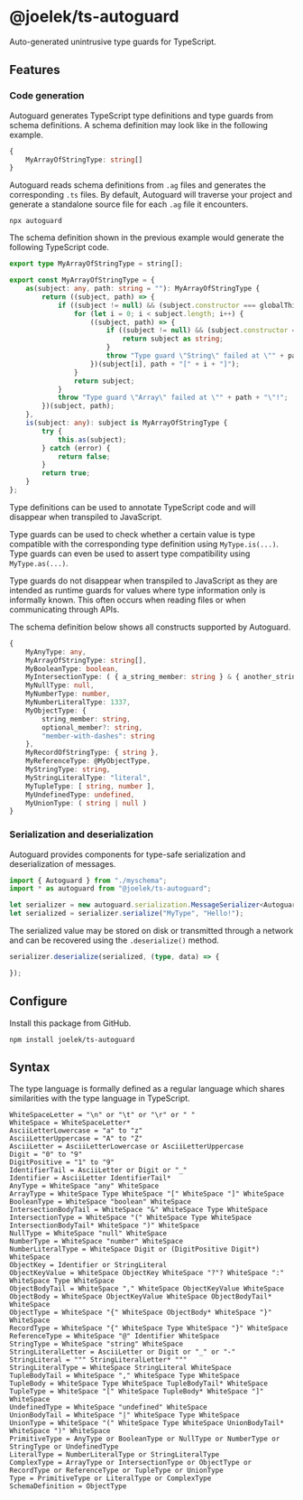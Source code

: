 # @joelek/ts-autoguard

Auto-generated unintrusive type guards for TypeScript.

## Features

### Code generation

Autoguard generates TypeScript type definitions and type guards from schema definitions. A schema definition may look like in the following example.

```ts
{
	MyArrayOfStringType: string[]
}
```

Autoguard reads schema definitions from `.ag` files and generates the corresponding `.ts` files. By default, Autoguard will traverse your project and generate a standalone source file for each `.ag` file it encounters.

```
npx autoguard
```

The schema definition shown in the previous example would generate the following TypeScript code.

```ts
export type MyArrayOfStringType = string[];

export const MyArrayOfStringType = {
	as(subject: any, path: string = ""): MyArrayOfStringType {
		return ((subject, path) => {
			if ((subject != null) && (subject.constructor === globalThis.Array)) {
				for (let i = 0; i < subject.length; i++) {
					((subject, path) => {
						if ((subject != null) && (subject.constructor === globalThis.String)) {
							return subject as string;
						}
						throw "Type guard \"String\" failed at \"" + path + "\"!";
					})(subject[i], path + "[" + i + "]");
				}
				return subject;
			}
			throw "Type guard \"Array\" failed at \"" + path + "\"!";
		})(subject, path);
	},
	is(subject: any): subject is MyArrayOfStringType {
		try {
			this.as(subject);
		} catch (error) {
			return false;
		}
		return true;
	}
};
```

Type definitions can be used to annotate TypeScript code and will disappear when transpiled to JavaScript.

Type guards can be used to check whether a certain value is type compatible with the corresponding type definition using `MyType.is(...)`. Type guards can even be used to assert type compatibility using `MyType.as(...)`.

Type guards do not disappear when transpiled to JavaScript as they are intended as runtime guards for values where type information only is informally known. This often occurs when reading files or when communicating through APIs.

The schema definition below shows all constructs supported by Autoguard.

```ts
{
	MyAnyType: any,
	MyArrayOfStringType: string[],
	MyBooleanType: boolean,
	MyIntersectionType: ( { a_string_member: string } & { another_string_member: string } ),
	MyNullType: null,
	MyNumberType: number,
	MyNumberLiteralType: 1337,
	MyObjectType: {
		string_member: string,
		optional_member?: string,
		"member-with-dashes": string
	},
	MyRecordOfStringType: { string },
	MyReferenceType: @MyObjectType,
	MyStringType: string,
	MyStringLiteralType: "literal",
	MyTupleType: [ string, number ],
	MyUndefinedType: undefined,
	MyUnionType: ( string | null )
}
```

### Serialization and deserialization

Autoguard provides components for type-safe serialization and deserialization of messages.

```ts
import { Autoguard } from "./myschema";
import * as autoguard from "@joelek/ts-autoguard";

let serializer = new autoguard.serialization.MessageSerializer<Autoguard>(Autoguard);
let serialized = serializer.serialize("MyType", "Hello!");
```

The serialized value may be stored on disk or transmitted through a network and can be recovered using the `.deserialize()` method.

```ts
serializer.deserialize(serialized, (type, data) => {

});
```

## Configure

Install this package from GitHub.

```
npm install joelek/ts-autoguard
```

## Syntax

The type language is formally defined as a regular language which shares similarities with the type language in TypeScript.

```
WhiteSpaceLetter = "\n" or "\t" or "\r" or " "
WhiteSpace = WhiteSpaceLetter*
AsciiLetterLowercase = "a" to "z"
AsciiLetterUppercase = "A" to "Z"
AsciiLetter = AsciiLetterLowercase or AsciiLetterUppercase
Digit = "0" to "9"
DigitPositive = "1" to "9"
IdentifierTail = AsciiLetter or Digit or "_"
Identifier = AsciiLetter IdentifierTail*
AnyType = WhiteSpace "any" WhiteSpace
ArrayType = WhiteSpace Type WhiteSpace "[" WhiteSpace "]" WhiteSpace
BooleanType = WhiteSpace "boolean" WhiteSpace
IntersectionBodyTail = WhiteSpace "&" WhiteSpace Type WhiteSpace
IntersectionType = WhiteSpace "(" WhiteSpace Type WhiteSpace IntersectionBodyTail* WhiteSpace ")" WhiteSpace
NullType = WhiteSpace "null" WhiteSpace
NumberType = WhiteSpace "number" WhiteSpace
NumberLiteralType = WhiteSpace Digit or (DigitPositive Digit*) WhiteSpace
ObjectKey = Identifier or StringLiteral
ObjectKeyValue = WhiteSpace ObjectKey WhiteSpace "?"? WhiteSpace ":" WhiteSpace Type WhiteSpace
ObjectBodyTail = WhiteSpace "," WhiteSpace ObjectKeyValue WhiteSpace
ObjectBody = WhiteSpace ObjectKeyValue WhiteSpace ObjectBodyTail* WhiteSpace
ObjectType = WhiteSpace "{" WhiteSpace ObjectBody* WhiteSpace "}" WhiteSpace
RecordType = WhiteSpace "{" WhiteSpace Type WhiteSpace "}" WhiteSpace
ReferenceType = WhiteSpace "@" Identifier WhiteSpace
StringType = WhiteSpace "string" WhiteSpace
StringLiteralLetter = AsciiLetter or Digit or "_" or "-"
StringLiteral = """ StringLiteralLetter* """
StringLiteralType = WhiteSpace StringLiteral WhiteSpace
TupleBodyTail = WhiteSpace "," WhiteSpace Type WhiteSpace
TupleBody = WhiteSpace Type WhiteSpace TupleBodyTail* WhiteSpace
TupleType = WhiteSpace "[" WhiteSpace TupleBody* WhiteSpace "]" WhiteSpace
UndefinedType = WhiteSpace "undefined" WhiteSpace
UnionBodyTail = WhiteSpace "|" WhiteSpace Type WhiteSpace
UnionType = WhiteSpace "(" WhiteSpace Type WhiteSpace UnionBodyTail* WhiteSpace ")" WhiteSpace
PrimitiveType = AnyType or BooleanType or NullType or NumberType or StringType or UndefinedType
LiteralType = NumberLiteralType or StringLiteralType
ComplexType = ArrayType or IntersectionType or ObjectType or RecordType or ReferenceType or TupleType or UnionType
Type = PrimitiveType or LiteralType or ComplexType
SchemaDefinition = ObjectType
```
